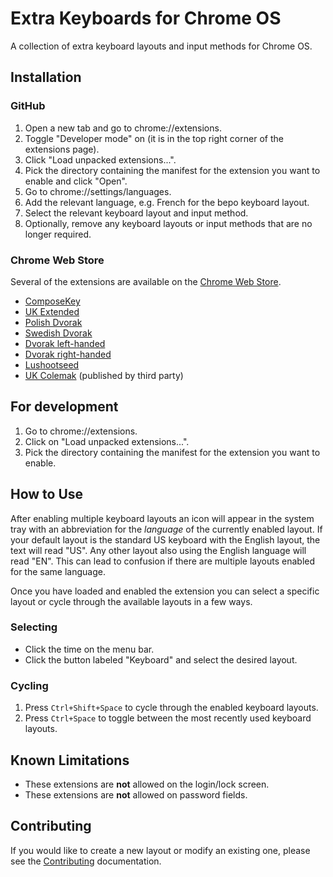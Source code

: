 # Extra Keyboards for Chrome OS

A collection of extra keyboard layouts and input methods for Chrome OS.

## Installation

### GitHub

1. Open a new tab and go to chrome://extensions.
1. Toggle "Developer mode" on (it is in the top right corner of the extensions
   page).
1. Click "Load unpacked extensions...".
1. Pick the directory containing the manifest for the extension you want to
   enable and click "Open".
1. Go to chrome://settings/languages.
1. Add the relevant language, e.g. French for the bepo keyboard layout.
1. Select the relevant keyboard layout and input method.
1. Optionally, remove any keyboard layouts or input methods that are no longer
   required.

### Chrome Web Store

Several of the extensions are available on the [Chrome Web Store](http://chrome.google.com/webstore/).

- [ComposeKey](https://chrome.google.com/webstore/detail/composekey/iijdllfdmhbmlmnbcohgbfagfibpbgba)
- [UK Extended](https://chrome.google.com/webstore/detail/uk-extended/pkbdliadhfopgfdhbldifaakplenbpnd)
- [Polish Dvorak](https://chrome.google.com/webstore/detail/polish-dvorak/gikieikejljogkfjbijjplfhbmhbmfkf)
- [Swedish Dvorak](https://chrome.google.com/webstore/detail/svorak/ijimhcgeahpgfdcgaheadagkjkiibcnj)
- [Dvorak left-handed](https://chrome.google.com/webstore/detail/dvorak-left/daedidciajfkjpjfmailopfppehmdlkn)
- [Dvorak right-handed](https://chrome.google.com/webstore/detail/dvorak-right/ibmblmkjihglholefminaiddohamopnn)
- [Lushootseed](https://chrome.google.com/webstore/detail/lushootseed/bdcecklhaeiniooomgajkefmnghopnpk)
- [UK Colemak](https://chrome.google.com/webstore/detail/nionfllpgckhdmcecikpfkonedlmlnop) (published by third party)

## For development

1. Go to chrome://extensions.
2. Click on "Load unpacked extensions...".
3. Pick the directory containing the manifest for the extension you want to
enable.

## How to Use

After enabling multiple keyboard layouts an icon will appear in the system tray
with an abbreviation for the *language* of the currently enabled layout. If
your default layout is the standard US keyboard with the English layout, the
text will read "US". Any other layout also using the English language will read
"EN". This can lead to confusion if there are multiple layouts enabled for the
same language.

Once you have loaded and enabled the extension you can select a specific layout
or cycle through the available layouts in a few ways.

### Selecting

- Click the time on the menu bar.
- Click the button labeled "Keyboard" and select the desired layout.

### Cycling

1. Press `Ctrl+Shift+Space` to cycle through the enabled keyboard layouts.
1. Press `Ctrl+Space` to toggle between the most recently used keyboard layouts.

## Known Limitations

- These extensions are **not** allowed on the login/lock screen.
- These extensions are **not** allowed on password fields.

## Contributing

If you would like to create a new layout or modify an existing one, please see
the [Contributing](CONTRIBUTING.md) documentation.
